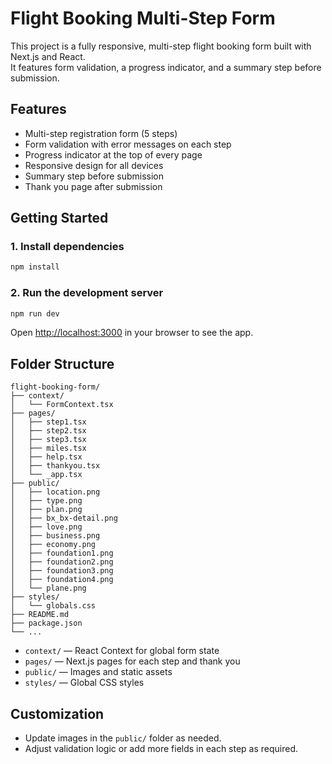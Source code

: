 # Flight Booking Multi-Step Form

This project is a fully responsive, multi-step flight booking form built with Next.js and React.  
It features form validation, a progress indicator, and a summary step before submission.

## Features

- Multi-step registration form (5 steps)
- Form validation with error messages on each step
- Progress indicator at the top of every page
- Responsive design for all devices
- Summary step before submission
- Thank you page after submission

## Getting Started

### 1. Install dependencies

```bash
npm install
```

### 2. Run the development server

```bash
npm run dev
```

Open [http://localhost:3000](http://localhost:3000) in your browser to see the app.
## Folder Structure

```
flight-booking-form/
├── context/
│   └── FormContext.tsx
├── pages/
│   ├── step1.tsx
│   ├── step2.tsx
│   ├── step3.tsx
│   ├── miles.tsx
│   ├── help.tsx
│   ├── thankyou.tsx
│   └── _app.tsx
├── public/
│   ├── location.png
│   ├── type.png
│   ├── plan.png
│   ├── bx_bx-detail.png
│   ├── love.png
│   ├── business.png
│   ├── economy.png
│   ├── foundation1.png
│   ├── foundation2.png
│   ├── foundation3.png
│   ├── foundation4.png
│   └── plane.png
├── styles/
│   └── globals.css
├── README.md
├── package.json
└── ...
```

- `context/` — React Context for global form state
- `pages/` — Next.js pages for each step and thank you
- `public/` — Images and static assets
- `styles/` — Global CSS styles
## Customization

- Update images in the `public/` folder as needed.
- Adjust validation logic or add more fields in each step as required.

